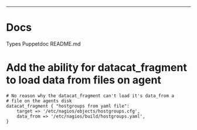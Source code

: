 ---
# Docs
Types
Puppetdoc
README.md

# Add the ability for datacat_fragment to load data from  files on agent

    # No reason why the datacat_fragment can't load it's data_from a 
    # file on the agents disk
    datacat_fragment { "hostgroups from yaml file":
        target => '/etc/nagios/objects/hostgroups.cfg',
        data_from => '/etc/nagios/build/hostgroups.yaml',
    }
